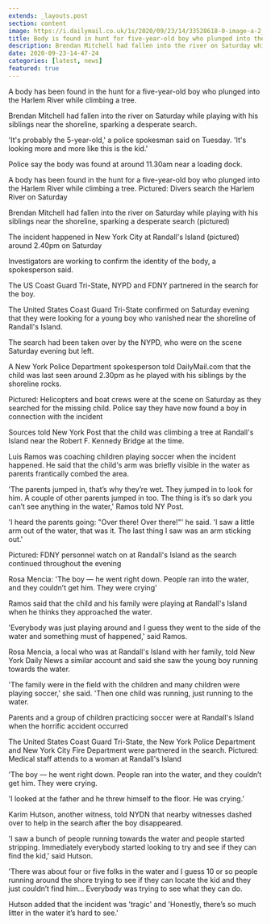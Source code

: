 ```yaml
---
extends: _layouts.post
section: content
image: https://i.dailymail.co.uk/1s/2020/09/23/14/33528618-0-image-a-2_1600868313913.jpg 
title: Body is found in hunt for five-year-old boy who plunged into the Harlem River 
description: Brendan Mitchell had fallen into the river on Saturday while playing with his siblings near the shoreline, sparking a desperate search. 
date: 2020-09-23-14-47-24 
categories: [latest, news] 
featured: true 
--- 
```

A body has been found in the hunt for a five-year-old boy who plunged into the Harlem River while climbing a tree. 

Brendan Mitchell had fallen into the river on Saturday while playing with his siblings near the shoreline, sparking a desperate search. 

'It's probably the 5-year-old,' a police spokesman said on Tuesday. 'It's looking more and more like this is the kid.'

Police say the body was found at around 11.30am near a loading dock. 

A body has been found in the hunt for a five-year-old boy who plunged into the Harlem River while climbing a tree. Pictured: Divers search the Harlem River on Saturday

Brendan Mitchell had fallen into the river on Saturday while playing with his siblings near the shoreline, sparking a desperate search (pictured)  

The incident happened in New York City at Randall's Island (pictured) around 2.40pm on Saturday

Investigators are working to confirm the identity of the body, a spokesperson said. 

The US Coast Guard Tri-State, NYPD and FDNY partnered in the search for the boy. 

The United States Coast Guard Tri-State confirmed on Saturday evening that they were looking for a young boy who vanished near the shoreline of Randall's Island. 

The search had been taken over by the NYPD, who were on the scene Saturday evening but left.

A New York Police Department spokesperson told DailyMail.com that the child was last seen around 2.30pm as he played with his siblings by the shoreline rocks.

Pictured: Helicopters and boat crews were at the scene on Saturday as they searched for the missing child. Police say they have now found a boy in connection with the incident 

Sources told New York Post that the child was climbing a tree at Randall's Island near the Robert F. Kennedy Bridge at the time.   

Luis Ramos was coaching children playing soccer when the incident happened. He said that the child's arm was briefly visible in the water as parents frantically combed the area.

'The parents jumped in, that’s why they’re wet. They jumped in to look for him. A couple of other parents jumped in too. The thing is it’s so dark you can’t see anything in the water,' Ramos told NY Post.

'I heard the parents going: "Over there! Over there!"' he said. 'I saw a little arm out of the water, that was it. The last thing I saw was an arm sticking out.'

Pictured: FDNY personnel watch on at Randall's Island as the search continued throughout the evening

Rosa Mencia: 'The boy — he went right down. People ran into the water, and they couldn’t get him. They were crying'

Ramos said that the child and his family were playing at Randall's Island when he thinks they approached the water. 

'Everybody was just playing around and I guess they went to the side of the water and something must of happened,' said Ramos.

Rosa Mencia, a local who was at Randall's Island with her family, told New York Daily News a similar account and said she saw the young boy running towards the water.

'The family were in the field with the children and many children were playing soccer,' she said. 'Then one child was running, just running to the water.

Parents and a group of children practicing soccer were at Randall's Island when the horrific accident occurred 

The United States Coast Guard Tri-State, the New York Police Department and New York City Fire Department were partnered in the search. Pictured: Medical staff attends to a woman at Randall's Island

'The boy — he went right down. People ran into the water, and they couldn’t get him. They were crying.

'I looked at the father and he threw himself to the floor. He was crying.'

Karim Hutson, another witness, told NYDN that nearby witnesses dashed over to help in the search after the boy disappeared.

'I saw a bunch of people running towards the water and people started stripping. Immediately everybody started looking to try and see if they can find the kid,' said Hutson.

'There was about four or five folks in the water and I guess 10 or so people running around the shore trying to see if they can locate the kid and they just couldn’t find him... Everybody was trying to see what they can do.

Hutson added that the incident was 'tragic' and 'Honestly, there’s so much litter in the water it’s hard to see.'  

